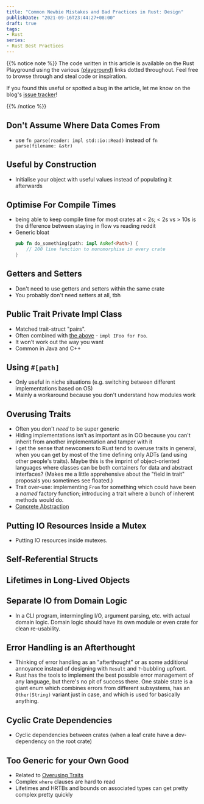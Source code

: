 ```yaml
---
title: "Common Newbie Mistakes and Bad Practices in Rust: Design"
publishDate: "2021-09-16T23:44:27+08:00"
draft: true
tags:
- Rust
series:
- Rust Best Practices
---
```


{{% notice note %}}
The code written in this article is available on the Rust Playground using the
various [(playground)][playground] links dotted throughout. Feel free to browse
through and steal code or inspiration.

If you found this useful or spotted a bug in the article, let me know on the
blog's [issue tracker][issue]!

[issue]: https://github.com/Michael-F-Bryan/adventures.michaelfbryan.com/issues
[playground]: https://play.rust-lang.org/
{{% /notice %}}

## Don't Assume Where Data Comes From

- use `fn parse(reader: impl std::io::Read)` instead of `fn parse(filename: &str)`

## Useful by Construction

- Initialise your object with useful values instead of populating it afterwards

## Optimise For Compile Times

- being able to keep compile time for most crates at < 2s; < 2s vs > 10s is the
  difference between staying in flow vs reading reddit
- Generic bloat
  ```rs
  pub fn do_something(path: impl AsRef<Path>) {
      // 200 line function to monomorphise in every crate
  }
  ```

## Getters and Setters

- Don't need to use getters and setters within the same crate
- You probably don't need setters at all, tbh

## Public Trait Private Impl Class

- Matched trait-struct "pairs".
- Often combined with [the above](#hungarian-notation) - `impl IFoo for Foo`.
- It won't work out the way you want
- Common in Java and C++

## Using `#[path]`

- Only useful in niche situations (e.g. switching between different
  implementations based on OS)
- Mainly a workaround because you don't understand how modules work

## Overusing Traits

- Often you don't *need* to be super generic
- Hiding implementations isn't as important as in OO because you can't inherit
  from another implementation and tamper with it
- I get the sense that newcomers to Rust tend to overuse traits in general, when
  you can get by most of the time defining only ADTs (and using other people's
  traits). Maybe this is the imprint of object-oriented languages where classes
  can be both containers for data and abstract interfaces? (Makes me a little
  apprehensive about the "field in trait" proposals you sometimes see floated.)
- Trait over-use: implementing `From` for something which could have been a
  *named* factory function; introducing a trait where a bunch of inherent
  methods would do.
- [Concrete Abstraction](https://matklad.github.io/2020/08/15/concrete-abstraction.html)

## Putting IO Resources Inside a Mutex

- Putting IO resources inside mutexes.

## Self-Referential Structs

## Lifetimes in Long-Lived Objects

## Separate IO from Domain Logic

- In a CLI program, intermingling I/O, argument parsing, etc. with actual domain
  logic. Domain logic should have its own module or even crate for clean
  re-usability.

## Error Handling is an Afterthought

- Thinking of error handling as an "afterthought" or as some additional
  annoyance instead of designing with `Result` and `?`-bubbling upfront.
- Rust has the tools to implement the best possible error management of any
  language, but there's no pit of success there. One stable state is a giant
  enum which combines errors from different subsystems, has an `Other(String)`
  variant just in case, and which is used for basically anything.

## Cyclic Crate Dependencies

- Cyclic dependencies between crates (when a leaf crate have a dev-dependency on
  the root crate)

## Too Generic for your Own Good

- Related to [Overusing Traits](#overusing-traits)
- Complex `where` clauses are hard to read
- Lifetimes and HRTBs and bounds on associated types can get pretty complex
  pretty quickly

[post]: https://users.rust-lang.org/t/common-newbie-mistakes-or-bad-practices/64821
